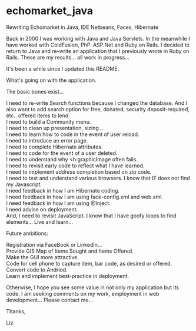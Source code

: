 # echomarket_java
Rewriting Echomarket in Java, IDE Netbeans, Faces, Hibernate 

Back in 2000 I was working with Java and Java Servlets.  In the meanwhile I have worked with ColdFusion, PhP. ASP.Net and Ruby on Rails.  I decided to return to Java and re-write an application that I previously wrote in Ruby on Rails.  These are my results...  all work in progress... 

It's been a while since I updated this README.

What's going on with the application.

The basic bones exist...

I need to re-write Search functions because I changed the database.  And I also want to add search option for free, donated, security deposit-required, etc.. offered items to lend.  
I need to build a Community menu.  
I need to clean up presentation, sizing...   
I need to learn how to code in the event of user reload.    
I need to introduce an error page.  
I need to complete Hibernate attributes.  
I need to code for the event of a user deleted.  
I need to understand why <h:graphicImage often fails.  
I need to revisit early code to reflect what I have learned.  
I need to implement address completion based on zip code.  
I need to test and understand various browsers.  I know that IE does not find my Javascript.  
I need feedback in how I am Hibernate coding.  
I need feedback in how I am using face-config.xml and web.xml.    
I need feedback in how I am using @Inject.   
I need advise on deployment.  
And, I need to revisit JavaScript.  I know that I have goofy loops to find elements... Live and learn...  

Future ambitions:  

Registration via FaceBook or LinkedIn...  
Provide GIS Map of Items Sought and Items Offered.  
Make the GUI more attractive.  
Code for cell phone to capture item, bar code, as desired or offered.  
Convert code to Andriod.   
Learn and implement best-practice in deployment.  

Otherwise, I hope you see some value in not only my application but its code.  I am seeking comments on my work, employment in web development... Please contact me...  

Thanks,  

Liz
